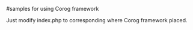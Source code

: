 #samples for using Corog framework


Just modify index.php to corresponding where Corog framework placed.
